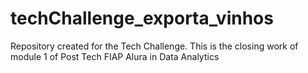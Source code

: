 # techChallenge_exporta_vinhos
Repository created for the Tech Challenge. This is the closing work of module 1 of Post Tech FIAP Alura in Data Analytics
